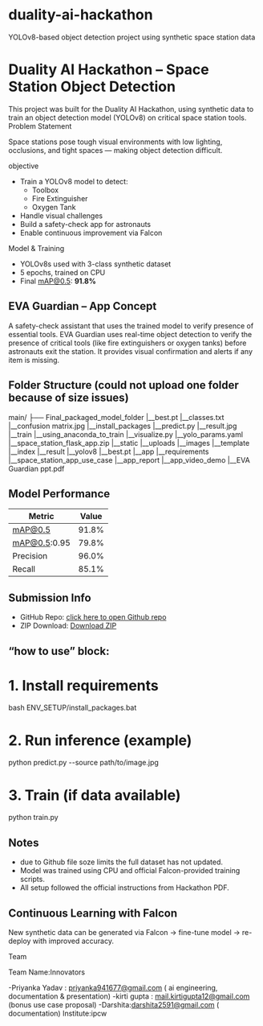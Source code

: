 # duality-ai-hackathon
YOLOv8-based object detection project using synthetic space station data

# Duality AI Hackathon – Space Station Object Detection

This project was built for the Duality AI Hackathon, using synthetic data to train an object detection model (YOLOv8) on critical space station tools.
 Problem Statement

Space stations pose tough visual environments with low lighting, occlusions, and tight spaces — making object detection difficult.

objective

- Train a YOLOv8 model to detect:
  -  Toolbox  
  -  Fire Extinguisher  
  -  Oxygen Tank
- Handle visual challenges
- Build a safety-check app for astronauts
- Enable continuous improvement via Falcon

 Model & Training

- YOLOv8s used with 3-class synthetic dataset
- 5 epochs, trained on CPU
- Final mAP@0.5: **91.8%**




## EVA Guardian – App Concept

A safety-check assistant that uses the trained model to verify presence of essential tools.
EVA Guardian uses real-time object detection to verify the presence of critical tools (like fire extinguishers or oxygen tanks) before astronauts exit the station. It provides visual confirmation and alerts if any item is missing.

##  Folder Structure (could not upload one folder because of size issues)
main/
├── Final_packaged_model_folder
             |__best.pt
             |__classes.txt
             |__confusion matrix.jpg
             |__install_packages
             |__predict.py
             |__result.jpg
             |__train
             |__using_anaconda_to_train
             |__visualize.py
             |__yolo_params.yaml
|__space_station_flask_app.zip
        |__static
             |__uploads 
                   |__images
        |__template
             |__index
             |__result
        |__yolov8
             |__best.pt
        |__app
        |__requirements 
|__space_station_app_use_case
        |__app_report
        |__app_video_demo
|__EVA Guardian ppt.pdf



##  Model Performance

| Metric            | Value  |
| ------------------|------- |
| mAP@0.5           | 91.8%  |
| mAP@0.5:0.95      | 79.8%  |
| Precision         | 96.0%  |
| Recall            | 85.1%  |


## Submission Info

-  GitHub Repo: [click here to open Github repo](https://github.com/prii12345/duality-ai-hackathon.git)
-  ZIP Download: [Download ZIP](https://github.com/prii12345/duality-ai-hackathon/archive/refs/heads/main.zip)
  
##  “how to use” block:

# 1. Install requirements
bash ENV_SETUP/install_packages.bat

# 2. Run inference (example)
python predict.py --source path/to/image.jpg

# 3. Train (if data available)
python train.py  


## Notes
- due to Github file soze limits the full dataset has not updated.
- Model was trained using CPU and official Falcon-provided training scripts.
- All setup followed the official instructions from Hackathon PDF.


## Continuous Learning with Falcon

New synthetic data can be generated via Falcon → fine-tune model → re-deploy with improved accuracy.


 Team

Team Name:Innovators

-Priyanka Yadav : priyanka941677@gmail.com
( ai engineering, documentation & presentation)
-kirti gupta : mail.kirtigupta12@gmail.com
(bonus use case proposal)
-Darshita:darshita2591@gmail.com
( documentation)
Institute:ipcw




